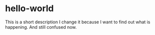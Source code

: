 # hello-world
This is a short description
I change it because I want to find out what is happening.
And still confused now.
